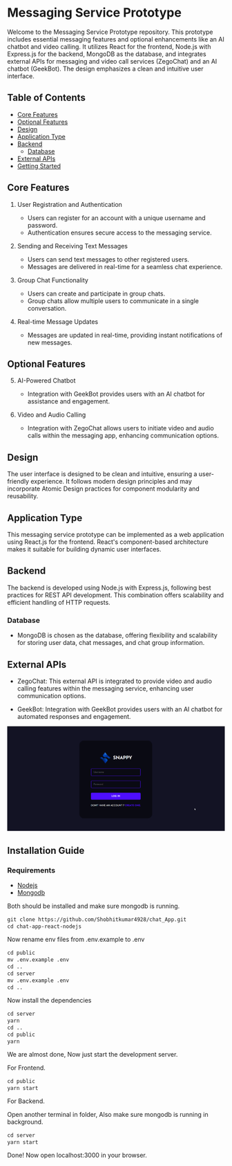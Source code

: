 # Messaging Service Prototype

Welcome to the Messaging Service Prototype repository. This prototype includes essential messaging features and optional enhancements like an AI chatbot and video calling. It utilizes React for the frontend, Node.js with Express.js for the backend, MongoDB as the database, and integrates external APIs for messaging and video call services (ZegoChat) and an AI chatbot (GeekBot). The design emphasizes a clean and intuitive user interface.

## Table of Contents
- [Core Features](#core-features)
- [Optional Features](#optional-features)
- [Design](#design)
- [Application Type](#application-type)
- [Backend](#backend)
  - [Database](#database)
- [External APIs](#external-apis)
- [Getting Started](#getting-started)

## Core Features

1. User Registration and Authentication
   - Users can register for an account with a unique username and password.
   - Authentication ensures secure access to the messaging service.

2. Sending and Receiving Text Messages
   - Users can send text messages to other registered users.
   - Messages are delivered in real-time for a seamless chat experience.

3. Group Chat Functionality
   - Users can create and participate in group chats.
   - Group chats allow multiple users to communicate in a single conversation.

4. Real-time Message Updates
   - Messages are updated in real-time, providing instant notifications of new messages.

## Optional Features

5. AI-Powered Chatbot
   - Integration with GeekBot provides users with an AI chatbot for assistance and engagement.

6. Video and Audio Calling
   - Integration with ZegoChat allows users to initiate video and audio calls within the messaging app, enhancing communication options.

## Design

The user interface is designed to be clean and intuitive, ensuring a user-friendly experience. It follows modern design principles and may incorporate Atomic Design practices for component modularity and reusability.

## Application Type

This messaging service prototype can be implemented as a web application using React.js for the frontend. React's component-based architecture makes it suitable for building dynamic user interfaces.

## Backend

The backend is developed using Node.js with Express.js, following best practices for REST API development. This combination offers scalability and efficient handling of HTTP requests.

### Database

- MongoDB is chosen as the database, offering flexibility and scalability for storing user data, chat messages, and chat group information.

## External APIs

- ZegoChat: This external API is integrated to provide video and audio calling features within the messaging service, enhancing user communication options.

- GeekBot: Integration with GeekBot provides users with an AI chatbot for automated responses and engagement.



![login page](./images/snappy_login.png)


## Installation Guide

### Requirements
- [Nodejs](https://nodejs.org/en/download)
- [Mongodb](https://www.mongodb.com/docs/manual/administration/install-community/)

Both should be installed and make sure mongodb is running.

```shell
git clone https://github.com/Shobhitkumar4928/chat_App.git
cd chat-app-react-nodejs
```
Now rename env files from .env.example to .env
```shell
cd public
mv .env.example .env
cd ..
cd server
mv .env.example .env
cd ..
```

Now install the dependencies
```shell
cd server
yarn
cd ..
cd public
yarn
```
We are almost done, Now just start the development server.

For Frontend.
```shell
cd public
yarn start
```
For Backend.

Open another terminal in folder, Also make sure mongodb is running in background.
```shell
cd server
yarn start
```

Done! Now open localhost:3000 in your browser.

